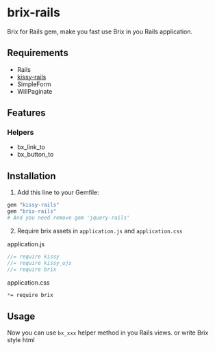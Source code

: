 # brix-rails

Brix for Rails gem, make you fast use Brix in you Rails application.

## Requirements

* Rails
* [kissy-rails](https://github.com/huacnlee/kissy-rails)
* SimpleForm
* WillPaginate

## Features

### Helpers

* bx_link_to
* bx_button_to

## Installation

1. Add this line to your Gemfile:

```ruby
gem "kissy-rails"
gem "brix-rails"
# And you need remove gem 'jquery-rails'
```

2. Require brix assets in `application.js` and `application.css`

application.js

```js
//= require kissy
//= require kissy_ujs
//= require brix
```

application.css

```css
*= require brix
```

## Usage

Now you can use `bx_xxx` helper method in you Rails views. or write Brix style html



